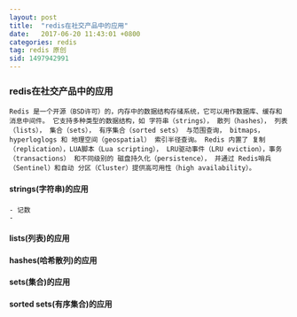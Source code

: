 ```yaml
---
layout: post
title:  "redis在社交产品中的应用"
date:   2017-06-20 11:43:01 +0800
categories: redis
tag: redis 原创
sid: 1497942991
---
```


###   redis在社交产品中的应用

    Redis 是一个开源（BSD许可）的，内存中的数据结构存储系统，它可以用作数据库、缓存和消息中间件。 它支持多种类型的数据结构，如 字符串（strings）， 散列（hashes）， 列表（lists）， 集合（sets）， 有序集合（sorted sets） 与范围查询， bitmaps， hyperloglogs 和 地理空间（geospatial） 索引半径查询。 Redis 内置了 复制（replication），LUA脚本（Lua scripting）， LRU驱动事件（LRU eviction），事务（transactions） 和不同级别的 磁盘持久化（persistence）， 并通过 Redis哨兵（Sentinel）和自动 分区（Cluster）提供高可用性（high availability）。

####  strings(字符串)的应用
    - 记数
    -

####  lists(列表)的应用


#### hashes(哈希散列)的应用


#### sets(集合)的应用


#### sorted sets(有序集合)的应用
